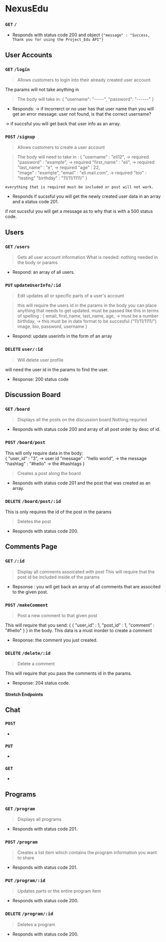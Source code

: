 # NexusEdu


###  `GET` `/`

* Responds with status code 200 and object `{"message" : "Success, Thank you for using the Project_Edu API"}`

##  User Accounts
### `GET` `/login`
> Allows customers to login into their already created user account

The params will not take anything in

>The body will take in: 
{
    "username": "-----",
    "password": "------" 
}

* Responds: 
 -> if incorrerct or no user has that user name than you will get an error message: user not found, is that the correct username? 

 -> if succsful you will get back that user info as an array. 



### `POST` `/signup`
> Allows customers to create a user account

>The body will need to take in :
    {
    "username" : "eli12", -> required
    "password" : "example", -> required
    "first_name" : "eli", -> required
    "last_name" : "e",  -> required
    "age" : 22,  
    "image" : "example", 
    "email" : "eli.mail.com", -> required
    "bio" : "testing"
    "birthday" : "11/11/1111/" 
    }

    everything that is required must be included or post will not work.


* Responds
if sucssful you will get the newly created user data in an array and a status code 201.

if not sucssful you will get a message as to why that is with a 500 status code. 



##  Users
### `GET` `/users`
> Gets all user account information
> What is needed: 
  nothing needed in the body or params 
* Respond: an array of all users.

### `PUT` `updateUserInfo/:id`
> Edit updates all or specific parts of a user's account

> this will require the users id in the params 
> in the body you can place anything that needs to get updated. must be passed like this in terms of spelling : 
{ 
email,
first_name, 
last_name, 
age, -> must be a number
birthday, -> this must be in date format to be succesful  ("11/11/1111/")
image, 
bio,
password,
username
}

* Respond: update userinfo in the form of an array 

### `DELETE` `user/:id`
> Will delete user profile

will need the user id in the params to find the user. 

* Response: 200 status code


##  Discussion Board
### `GET` `/board`
> Displays all the posts on the discussion board
Nothing requried 
* Responds with status code 200 and array of all post order by desc of id.

### `POST` `/board/post`
This will only require data in the body:  
{
    "user_id" : "3", -> user id 
    "message" : "hello world",  -> the message
    "hashtag" : "#hello" -> the #hashtags
}

> Creates a post along the board
* Responds with status code 201 and the post that was created as an array. 

<!-- ### `PUT` `/board/post/:id`
> Updates parts or the entire post -> not gonna be implamented 
* Responds with status code 200. -->

### `DELETE` `/board/post/:id`
This is only requires the id of the post in the params
> Deletes the post
* Responds with status code 200.



## Comments Page
### `GET` `/:id`
> Display all comments assoicated with post
This will require that the post id be included inside of the params
* Repsonse : you will get back an array of all comments that are associted to the given post. 

### `POST` `/makeComment`
> Post a new comment to that given post

This will require that you send: {
    {
    "user_id" : 1, 
    "post_id" : 1, 
    "comment" : "#hello"
    }
}
in the body. This data is a must inorder to create a comment 

* Response: the comment you just created. 

### `DELETE` `/delete/:id`
> Delete a comment 

This will require that you pass the comments id in the params.

* Response: 204 status code.   

#### Stretch Endpoints

##  Chat
### `POST`
*
### `PUT`
*
### `GET`
*

##  Programs
### `GET` `/program`
> Displays all programs
* Responds with status code 201.
### `POST` `/program`
> Creates a list item which contains the program information you want to share
* Responds with status code 201.

### `PUT` `/program/:id`
> Updates parts or the entire program item
* Responds with status code 200.

### `DELETE` `/program/:id`
> Deletes a program
* Responds with status code 200.